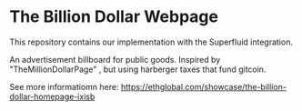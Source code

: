 # The Billion Dollar Webpage

This repository contains our implementation with the Superfluid integration.

An advertisement billboard for public goods. Inspired by "TheMillionDollarPage" , but using harberger taxes that fund gitcoin.

See more informatiomn here: https://ethglobal.com/showcase/the-billion-dollar-homepage-ixisb